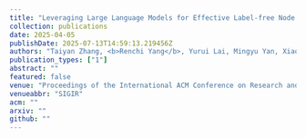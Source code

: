 ```yaml
---
title: "Leveraging Large Language Models for Effective Label-free Node Classification in Text-Attributed Graphs"
collection: publications
date: 2025-04-05
publishDate: 2025-07-13T14:59:13.219456Z
authors: "Taiyan Zhang, <b>Renchi Yang</b>, Yurui Lai, Mingyu Yan, Xiaochun Ye and Dongrui Fan"
publication_types: ["1"]
abstract: ""
featured: false
venue: "Proceedings of the International ACM Conference on Research and Development in Information Retrieval"
venueabbr: "SIGIR"
acm: ""
arxiv: ""
github: ""
---
```

